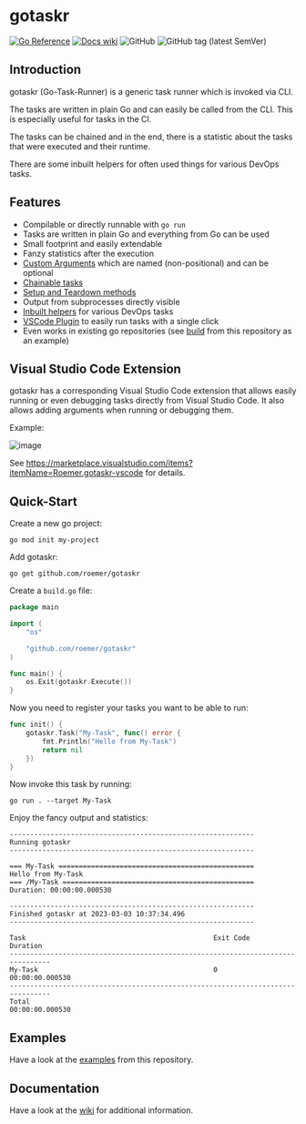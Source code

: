 # gotaskr
[![Go Reference](https://pkg.go.dev/badge/github.com/roemer/gotaskr.svg)](https://pkg.go.dev/github.com/roemer/gotaskr)
[![Docs wiki](https://img.shields.io/badge/Docs-wiki-blue.svg)](https://github.com/Roemer/gotaskr/wiki)
![GitHub](https://img.shields.io/github/license/roemer/gotaskr)
![GitHub tag (latest SemVer)](https://img.shields.io/github/v/tag/roemer/gotaskr)

## Introduction
gotaskr (Go-Task-Runner) is a generic task runner which is invoked via CLI.

The tasks are written in plain Go and can easily be called from the CLI.
This is especially useful for tasks in the CI.

The tasks can be chained and in the end, there is a statistic about
the tasks that were executed and their runtime.

There are some inbuilt helpers for often used things for various DevOps tasks.

## Features
- Compilable or directly runnable with `go run`
- Tasks are written in plain Go and everything from Go can be used
- Small footprint and easily extendable
- Fanzy statistics after the execution
- [Custom Arguments](../../wiki/Arguments) which are named (non-positional) and can be optional
- [Chainable tasks](../../wiki/Dependencies)
- [Setup and Teardown methods](../../wiki/Lifetime-Methods)
- Output from subprocesses directly visible
- [Inbuilt helpers](../../wiki/Tools) for various DevOps tasks
- [VSCode Plugin](https://marketplace.visualstudio.com/items?itemName=Roemer.gotaskr-vscode) to easily run tasks with a single click
- Even works in existing go repositories (see [build](build) from this repository as an example)

## Visual Studio Code Extension
gotaskr has a corresponding Visual Studio Code extension that allows easily running or even debugging tasks directly from Visual Studio Code. It also allows adding arguments when running or debugging them.

Example:

![image](https://github.com/Roemer/gotaskr/assets/393641/d22fecb9-84cd-4b70-aed3-a2ecca4ce7ac)

See https://marketplace.visualstudio.com/items?itemName=Roemer.gotaskr-vscode for details.

## Quick-Start
Create a new go project:
```
go mod init my-project
```

Add gotaskr:
```
go get github.com/roemer/gotaskr
```

Create a `build.go` file:
```go
package main

import (
	"os"

	"github.com/roemer/gotaskr"
)

func main() {
	os.Exit(gotaskr.Execute())
}
```
Now you need to register your tasks you want to be able to run:
```go
func init() {
	gotaskr.Task("My-Task", func() error {
		fmt.Println("Hello from My-Task")
		return nil
	})
}
```
Now invoke this task by running:
```
go run . --target My-Task
```
Enjoy the fancy output and statistics:
```
------------------------------------------------------------
Running gotaskr
------------------------------------------------------------

=== My-Task ================================================
Hello from My-Task
=== /My-Task ===============================================
Duration: 00:00:00.000530

------------------------------------------------------------
Finished gotaskr at 2023-03-03 10:37:34.496
------------------------------------------------------------

Task                                              Exit Code    Duration
--------------------------------------------------------------------------------
My-Task                                           0            00:00:00.000530
--------------------------------------------------------------------------------
Total                                                          00:00:00.000530
```

## Examples
Have a look at the [examples](examples) from this repository.

## Documentation
Have a look at the [wiki](../../wiki) for additional information.
